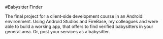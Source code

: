 #Babysitter Finder


The final project for a client-side development course in an Android environment. Using Android Studios and FireBase, my colleagues and were able to build a working app,
that offers to find verified babysitters in your general area. Or, post your services as a babysitter.
